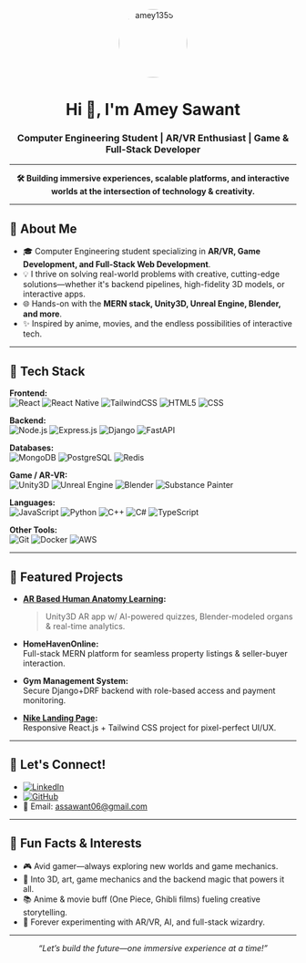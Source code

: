 <!-- GitHub Profile README -->

<p align="center">
  <img src="https://avatars.githubusercontent.com/u/amey1355?v=4" width="120" style="border-radius:50%" alt="amey1355's "/>
</p>

<h1 align="center">Hi 👋, I'm Amey Sawant</h1>
<h3 align="center">Computer Engineering Student | AR/VR Enthusiast | Game & Full-Stack Developer</h3>

---

<p align="center">
  <b>
    🛠️ Building immersive experiences, scalable platforms, and interactive worlds at the intersection of technology & creativity.
  </b>
</p>

---

## 🚀 About Me

- 🎓 Computer Engineering student specializing in **AR/VR, Game Development, and Full-Stack Web Development**.
- 💡 I thrive on solving real-world problems with creative, cutting-edge solutions—whether it's backend pipelines, high-fidelity 3D models, or interactive apps.
- 🌐 Hands-on with the **MERN stack, Unity3D, Unreal Engine, Blender, and more**.
- ✨ Inspired by anime, movies, and the endless possibilities of interactive tech.

---

## 🧰 Tech Stack

**Frontend:**  
![React](https://img.shields.io/badge/-React-61DAFB?logo=react&logoColor=black) 
![React Native](https://img.shields.io/badge/-React%20Native-61DAFB?logo=react&logoColor=black)
![TailwindCSS](https://img.shields.io/badge/-TailwindCSS-38B2AC?logo=tailwind-css)
![HTML5](https://img.shields.io/badge/-HTML5-E34F26?logo=html5&logoColor=white)
![CSS](https://img.shields.io/badge/-CSS3-1572B6?logo=css3&logoColor=white)

**Backend:**  
![Node.js](https://img.shields.io/badge/-Node.js-339933?logo=node.js&logoColor=white)
![Express.js](https://img.shields.io/badge/-Express.js-000000?logo=express&logoColor=white)
![Django](https://img.shields.io/badge/-Django-092E20?logo=django&logoColor=white)
![FastAPI](https://img.shields.io/badge/-FastAPI-009688?logo=fastapi&logoColor=white)

**Databases:**  
![MongoDB](https://img.shields.io/badge/-MongoDB-47A248?logo=mongodb&logoColor=white)
![PostgreSQL](https://img.shields.io/badge/-PostgreSQL-336791?logo=postgresql&logoColor=white)
![Redis](https://img.shields.io/badge/-Redis-DC382D?logo=redis&logoColor=white)

**Game / AR-VR:**  
![Unity3D](https://img.shields.io/badge/-Unity-222C37?logo=unity&logoColor=white)
![Unreal Engine](https://img.shields.io/badge/-Unreal%20Engine-313131?logo=unrealengine&logoColor=white)
![Blender](https://img.shields.io/badge/-Blender-F5792A?logo=blender&logoColor=white)
![Substance Painter](https://img.shields.io/badge/-Substance%20Painter-FF6A00?logo=adobe&logoColor=white)

**Languages:**  
![JavaScript](https://img.shields.io/badge/-JavaScript-F7DF1E?logo=javascript&logoColor=black)
![Python](https://img.shields.io/badge/-Python-3776AB?logo=python&logoColor=white)
![C++](https://img.shields.io/badge/-C++-00599C?logo=c%2b%2b&logoColor=white)
![C#](https://img.shields.io/badge/-C%23-239120?logo=c-sharp&logoColor=white)
![TypeScript](https://img.shields.io/badge/-TypeScript-3178C6?logo=typescript&logoColor=white)

**Other Tools:**  
![Git](https://img.shields.io/badge/-Git-F05032?logo=git&logoColor=white)
![Docker](https://img.shields.io/badge/-Docker-2496ED?logo=docker&logoColor=white)
![AWS](https://img.shields.io/badge/-AWS-232F3E?logo=amazon-aws&logoColor=white)

---

## 🌟 Featured Projects

- **[AR Based Human Anatomy Learning](https://github.com/amey1355/AR_based_HumanAnatomy_Learning):**
  > Unity3D AR app w/ AI-powered quizzes, Blender-modeled organs & real-time analytics.

- **HomeHavenOnline:**  
  Full-stack MERN platform for seamless property listings & seller-buyer interaction.

- **Gym Management System:**  
  Secure Django+DRF backend with role-based access and payment monitoring.

- **[Nike Landing Page](https://github.com/amey1355/nike-landing-page):**  
  Responsive React.js + Tailwind CSS project for pixel-perfect UI/UX.

---

## 💬 Let's Connect!

- [![LinkedIn](https://img.shields.io/badge/-LinkedIn-0077B5?logo=linkedin&logoColor=white)](https://linkedin.com/in/ameysawant1355)
- [![GitHub](https://img.shields.io/badge/-GitHub-181717?logo=github&logoColor=white)](https://github.com/amey1355)
- 📧 Email: [assawant06@gmail.com](mailto:assawant06@gmail.com)

---

## 🎲 Fun Facts & Interests

- 🎮 Avid gamer—always exploring new worlds and game mechanics.
- 🎨 Into 3D, art, game mechanics and the backend magic that powers it all.
- 📚 Anime & movie buff (One Piece, Ghibli films) fueling creative storytelling.
- 🚀 Forever experimenting with AR/VR, AI, and full-stack wizardry.

---

<p align="center">
  <i>“Let’s build the future—one immersive experience at a time!”</i>
</p>
